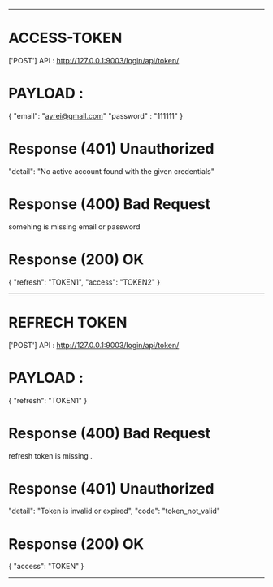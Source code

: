 __________________________________________________________________

# ACCESS-TOKEN

['POST'] API : http://127.0.0.1:9003/login/api/token/

# PAYLOAD :

{
    "email": "ayrei@gmail.com"
    "password" : "111111"
}

# Response (401) Unauthorized

"detail": "No active account found with the given credentials"

# Response (400) Bad Request

somehing is missing email or password

# Response (200) OK

{
    "refresh": "TOKEN1",
    "access": "TOKEN2"
}

__________________________________________________________________

# REFRECH TOKEN 

['POST'] API : http://127.0.0.1:9003/login/api/token/

# PAYLOAD :

{
   "refresh": "TOKEN1"
}

# Response (400) Bad Request

refresh token is missing .

# Response (401) Unauthorized

"detail": "Token is invalid or expired",
"code": "token_not_valid"

# Response (200) OK

{
    "access": "TOKEN"
}

__________________________________________________________________


